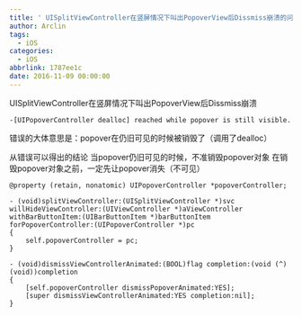 ```yaml
---
title: ' UISplitViewController在竖屏情况下叫出PopoverView后Dissmiss崩溃的问题'
author: Arclin
tags:
  - iOS
categories:
  - iOS
abbrlink: 1787ee1c
date: 2016-11-09 00:00:00
---
```

UISplitViewController在竖屏情况下叫出PopoverView后Dissmiss崩溃

```
-[UIPopoverController dealloc] reached while popover is still visible.
```

<!-- more -->

错误的大体意思是：popover在仍旧可见的时候被销毁了（调用了dealloc）

从错误可以得出的结论
当popover仍旧可见的时候，不准销毁popover对象
在销
毁popover对象之前，一定先让popover消失（不可见）

```
@property (retain, nonatomic) UIPopoverController *popoverController;

- (void)splitViewController:(UISplitViewController *)svc willHideViewController:(UIViewController *)aViewController withBarButtonItem:(UIBarButtonItem *)barButtonItem forPopoverController:(UIPopoverController *)pc
{
    self.popoverController = pc;
}

- (void)dismissViewControllerAnimated:(BOOL)flag completion:(void (^)(void))completion
{
    [self.popoverController dismissPopoverAnimated:YES];
    [super dismissViewControllerAnimated:YES completion:nil];
}
```
